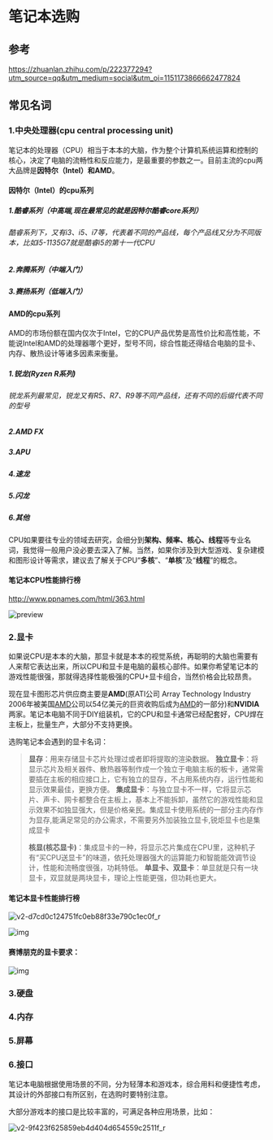 # 笔记本选购

## 参考

https://zhuanlan.zhihu.com/p/222377294?utm_source=qq&utm_medium=social&utm_oi=1151173866662477824



## 常见名词





### 1.中央处理器(cpu central processing unit)

笔记本的处理器（CPU）相当于本本的大脑，作为整个计算机系统运算和控制的核心，决定了电脑的流畅性和反应能力，是最重要的参数之一。目前主流的cpu两大品牌是**因特尔（Intel）**和**AMD**。

#### 因特尔（Intel）的cpu系列

##### 1.酷睿系列（中高端,现在最常见的就是因特尔酷睿core系列）

###### 酷睿系列下，又有i3、i5、i7等，代表着不同的产品线，每个产品线又分为不同版本，比如i5-1135G7就是酷睿i5的第十一代CPU

##### 2.奔腾系列（中端入门）

##### 3.赛扬系列（低端入门）







#### AMD的cpu系列

AMD的市场份额在国内仅次于Intel，它的CPU产品优势是高性价比和高性能，不能说Intel和AMD的处理器哪个更好，型号不同，综合性能还得结合电脑的显卡、内存、散热设计等诸多因素来衡量。

##### 1.锐龙(Ryzen R系列)

###### 锐龙系列最常见，锐龙又有R5、R7、R9等不同产品线，还有不同的后缀代表不同的型号

##### 2.AMD FX

##### 3.APU

##### 4.速龙

##### 5.闪龙

##### 6.其他



CPU如果要往专业的领域去研究，会细分到**架构、频率、核心、线程**等专业名词，我觉得一般用户没必要去深入了解。当然，如果你涉及到大型游戏、复杂建模和图形设计等需求，建议去了解关于CPU“**多核**”、“**单核**”及“**线程**”的概念。





#### 笔记本CPU性能排行榜

http://www.ppnames.com/html/363.html

![preview](https://raw.githubusercontent.com/yusenyi123/pictures2/master/imgs/20210416113516.jpeg)









### 2.显卡

如果说CPU是本本的大脑，那显卡就是本本的视觉系统，再聪明的大脑也需要有人来帮它表达出来，所以CPU和显卡是电脑的最核心部件。如果你希望笔记本的游戏性能很强，那就得选择性能极强的CPU+显卡组合，当然价格会比较昂贵。

现在显卡图形芯片供应商主要是**AMD**(原ATI公司 Array Technology Industry 2006年被美国[AMD](https://baike.baidu.com/item/AMD)公司以54亿美元的巨资收购后成为[AMD](https://baike.baidu.com/item/AMD/5905)的一部分)和**NVIDIA**两家。笔记本电脑不同于DIY组装机，它的CPU和显卡通常已经配套好，CPU焊在主板上，批量生产，大部分不支持更换。

选购笔记本会遇到的显卡名词：

> **显存**：用来存储显卡芯片处理过或者即将提取的渲染数据。
> **独立显卡**：将显示芯片及相关器件、散热器等制作成一个独立于电脑主板的板卡，通常需要插在主板的相应接口上，它有独立的显存，不占用系统内存，运行性能和显示效果最佳，更换方便。
> **集成显卡**：与独立显卡不一样，它将显示芯片、声卡、网卡都整合在主板上，基本上不能拆卸，虽然它的游戏性能和显示效果不如独显强大，但是价格亲民。集成显卡使用系统的一部分主内存作为显存,能满足常见的办公需求，不需要另外加装独立显卡,锐炬显卡也是集成显卡
>
> **核显(核芯显卡)**：集成显卡的一种，将显示芯片集成在CPU里，这种机子有“买CPU送显卡”的味道，依托处理器强大的运算能力和智能能效调节设计，性能和流畅度很强，功耗特低。
> **单显卡、双显卡**：单显就是只有一块显卡，双显就是两块显卡，理论上性能更强，但功耗也更大。

#### 笔记本显卡性能排行榜

![v2-d7cd0c124751fc0eb88f33e790c1ec0f_r](https://raw.githubusercontent.com/yusenyi123/pictures2/master/imgs/20210416121232.jpg)

![img](https://raw.githubusercontent.com/yusenyi123/pictures2/master/imgs/20210416122417.png)



#### 赛博朋克的显卡要求：

![img](https://raw.githubusercontent.com/yusenyi123/pictures2/master/imgs/20210416122217.jpeg)

### 3.硬盘





### 4.内存



### 5.屏幕





### 6.接口

笔记本电脑根据使用场景的不同，分为轻薄本和游戏本，综合用料和便捷性考虑，其设计的外部接口有所区别，在选购时要特别注意。

大部分游戏本的接口是比较丰富的，可满足各种应用场景，比如：

![v2-9f423f625859eb4d404d654559c2511f_r](https://raw.githubusercontent.com/yusenyi123/pictures2/master/imgs/20210416121200.jpg)